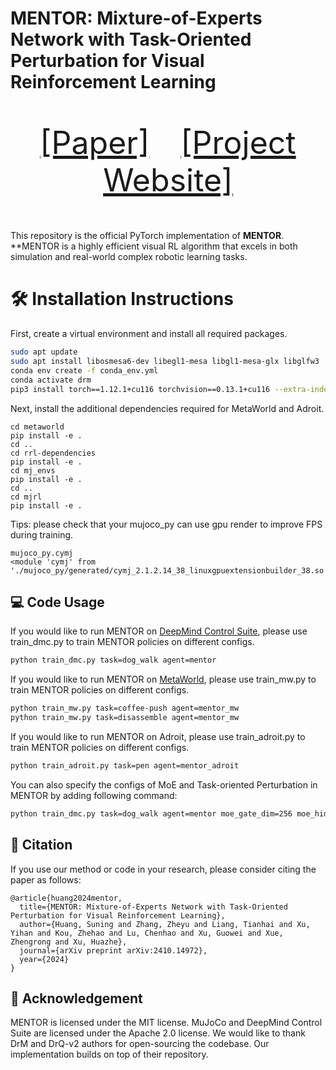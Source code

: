# **MENTOR: Mixture-of-Experts Network with Task-Oriented Perturbation for Visual Reinforcement Learning**

<p align="center" style="font-size: 50px">
   <a href="https://arxiv.org/abs/2410.14972">[Paper]</a>&emsp;<a href="https://suninghuang19.github.io/mentor_page/">[Project Website]</a>
</p>


This repository is the official PyTorch implementation of **MENTOR**. **MENTOR is a highly efficient visual RL algorithm that excels in both simulation and real-world complex robotic learning tasks.


# 🛠️ Installation Instructions

First, create a virtual environment and install all required packages. 

```bash
sudo apt update
sudo apt install libosmesa6-dev libegl1-mesa libgl1-mesa-glx libglfw3 
conda env create -f conda_env.yml 
conda activate drm
pip3 install torch==1.12.1+cu116 torchvision==0.13.1+cu116 --extra-index-url https://download.pytorch.org/whl/cu116
```

Next, install the additional dependencies required for MetaWorld and Adroit. 

```
cd metaworld
pip install -e .
cd ..
cd rrl-dependencies
pip install -e .
cd mj_envs
pip install -e .
cd ..
cd mjrl
pip install -e .
```

Tips: please check that your mujoco_py can use gpu render to improve FPS during training.

```
mujoco_py.cymj
<module 'cymj' from './mujoco_py/generated/cymj_2.1.2.14_38_linuxgpuextensionbuilder_38.so'>
```

## 💻 Code Usage

If you would like to run MENTOR on [DeepMind Control Suite](https://github.com/google-deepmind/dm_control), please use train_dmc.py to train MENTOR policies on different configs.

```bash
python train_dmc.py task=dog_walk agent=mentor
```

If you would like to run MENTOR on [MetaWorld](https://meta-world.github.io/), please use train_mw.py to train MENTOR policies on different configs.

```bash
python train_mw.py task=coffee-push agent=mentor_mw
python train_mw.py task=disassemble agent=mentor_mw
```

If you would like to run MENTOR on Adroit, please use train_adroit.py to train MENTOR policies on different configs.

```bash
python train_adroit.py task=pen agent=mentor_adroit
```

You can also specify the configs of MoE and Task-oriented Perturbation in MENTOR by adding following command:

```bash
python train_dmc.py task=dog_walk agent=mentor moe_gate_dim=256 moe_hidden_dim=256 tp_set_size=10
```

## 📝 Citation

If you use our method or code in your research, please consider citing the paper as follows:

```
@article{huang2024mentor,
  title={MENTOR: Mixture-of-Experts Network with Task-Oriented Perturbation for Visual Reinforcement Learning},
  author={Huang, Suning and Zhang, Zheyu and Liang, Tianhai and Xu, Yihan and Kou, Zhehao and Lu, Chenhao and Xu, Guowei and Xue, Zhengrong and Xu, Huazhe},
  journal={arXiv preprint arXiv:2410.14972},
  year={2024}
}
```

## 🙏 Acknowledgement

MENTOR is licensed under the MIT license. MuJoCo and DeepMind Control Suite are licensed under the Apache 2.0 license. We would like to thank DrM and DrQ-v2 authors for open-sourcing the codebase. Our implementation builds on top of their repository.
